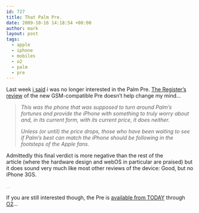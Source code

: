 ```yaml
---
id: 727
title: That Palm Pre.
date: 2009-10-16 14:18:54 +00:00
author: mark
layout: post
tags:
  - apple
  - iphone
  - mobiles
  - o2
  - palm
  - pre
---
```

Last week [i said](http://www.sallonoroff.co.uk/blog/2009/10/decisions-decisions/) i was no longer interested in the Palm Pre. [The Register&#8217;s review](http://www.reghardware.co.uk/2009/10/16/review_phone_palm_pre) of the new GSM-compatible Pre doesn&#8217;t help change my mind&#8230;

> _This was the phone that was supposed to turn around Palm’s fortunes and provide the iPhone with something to truly worry about and, in its current form, with its current price, it does neither._
> 
> _Unless (or until) the price drops, those who have been waiting to see if Palm’s best can match the iPhone should be following in the footsteps of the Apple fans._

Admittedly this final verdict is more negative than the rest of the article (where the hardware design and webOS in particular are praised) but it does sound very much like most other reviews of the device: Good, but no iPhone 3GS.

<span style="color: #c0c0c0;">&#8230;</span>

If you are still interested though, the Pre is [available from TODAY](http://www.reghardware.co.uk/2009/10/16/pre_launch_day/) through [O2](http://www.o2.co.uk/palmpre)&#8230;